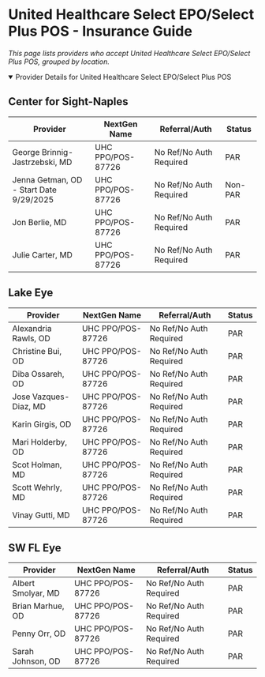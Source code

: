 # United Healthcare Select EPO/Select Plus POS - Insurance Guide

*This page lists providers who accept United Healthcare Select EPO/Select Plus POS, grouped by location.*

<details open><summary>Provider Details for United Healthcare Select EPO/Select Plus POS</summary>

## Center for Sight-Naples

| Provider | NextGen Name | Referral/Auth | Status |
|----------|-------------|--------------|--------|
| George Brinnig-Jastrzebski, MD | UHC PPO/POS-87726 | No Ref/No Auth Required | PAR |
| Jenna Getman, OD - Start Date 9/29/2025 | UHC PPO/POS-87726 | No Ref/No Auth Required | Non-PAR |
| Jon Berlie, MD | UHC PPO/POS-87726 | No Ref/No Auth Required | PAR |
| Julie Carter, MD | UHC PPO/POS-87726 | No Ref/No Auth Required | PAR |

## Lake Eye 

| Provider | NextGen Name | Referral/Auth | Status |
|----------|-------------|--------------|--------|
| Alexandria Rawls, OD | UHC PPO/POS-87726 | No Ref/No Auth Required | PAR |
| Christine Bui, OD | UHC PPO/POS-87726 | No Ref/No Auth Required | PAR |
| Diba Ossareh, OD | UHC PPO/POS-87726 | No Ref/No Auth Required | PAR |
| Jose Vazques-Diaz, MD | UHC PPO/POS-87726 | No Ref/No Auth Required | PAR |
| Karin Girgis, OD | UHC PPO/POS-87726 | No Ref/No Auth Required | PAR |
| Mari Holderby, OD | UHC PPO/POS-87726 | No Ref/No Auth Required | PAR |
| Scot Holman, MD | UHC PPO/POS-87726 | No Ref/No Auth Required | PAR |
| Scott Wehrly, MD | UHC PPO/POS-87726 | No Ref/No Auth Required | PAR |
| Vinay Gutti, MD | UHC PPO/POS-87726 | No Ref/No Auth Required | PAR |

## SW FL Eye

| Provider | NextGen Name | Referral/Auth | Status |
|----------|-------------|--------------|--------|
| Albert Smolyar, MD | UHC PPO/POS-87726 | No Ref/No Auth Required | PAR |
| Brian Marhue, OD | UHC PPO/POS-87726 | No Ref/No Auth Required | PAR |
| Penny Orr, OD | UHC PPO/POS-87726 | No Ref/No Auth Required | PAR |
| Sarah Johnson, OD | UHC PPO/POS-87726 | No Ref/No Auth Required | PAR |

</details>

